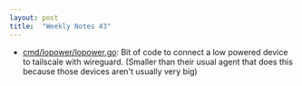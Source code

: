 ```yaml
---
layout: post
title:  "Weekly Notes 43"
---
```


* [cmd/lopower/lopower.go](https://github.com/tailscale/tailscale/blob/lp/cmd/lopower/lopower.go): Bit of code to connect a low powered device to tailscale with wireguard. (Smaller than their usual agent that does this because those devices aren't usually very big)